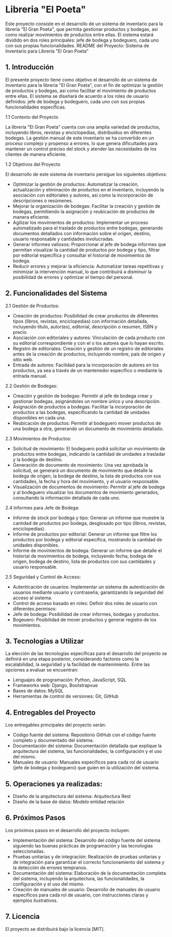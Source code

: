 # Libreria "El Poeta"
Este proyecto consiste en el desarrollo de un sistema de inventario para la librería "El Gran Poeta", que permita gestionar productos y bodegas, así como realizar movimientos de productos entre ellas. El sistema estará dividido en dos roles principales: jefe de bodega y bodeguero, cada uno con sus propias funcionalidades.
README del Proyecto: Sistema de Inventario para Librería "El Gran Poeta"
## 1. Introducción

El presente proyecto tiene como objetivo el desarrollo de un sistema de inventario para la librería "El Gran Poeta", con el fin de optimizar la gestión de productos y bodegas, así como facilitar el movimiento de productos entre ellas. El sistema se diseñará de acuerdo a los roles de usuario definidos: jefe de bodega y bodeguero, cada uno con sus propias funcionalidades específicas.

1.1 Contexto del Proyecto

La librería "El Gran Poeta" cuenta con una amplia variedad de productos, incluyendo libros, revistas y enciclopedias, distribuidos en diferentes bodegas. La gestión manual de este inventario se ha convertido en un proceso complejo y propenso a errores, lo que genera dificultades para mantener un control preciso del stock y atender las necesidades de los clientes de manera eficiente.

1.2 Objetivos del Proyecto

El desarrollo de este sistema de inventario persigue los siguientes objetivos:

* Optimizar la gestión de productos: Automatizar la creación, actualización y eliminación de productos en el inventario, incluyendo la asociación con editoriales y autores, así como la incorporación de descripciones o resúmenes.
* Mejorar la organización de bodegas: Facilitar la creación y gestión de bodegas, permitiendo la asignación y reubicación de productos de manera eficiente.
* Agilizar los movimientos de productos: Implementar un proceso automatizado para el traslado de productos entre bodegas, generando documentos detallados con información sobre el origen, destino, usuario responsable y cantidades involucradas.
* Generar informes valiosos: Proporcionar al jefe de bodega informes que permitan visualizar la cantidad de productos por bodega y tipo, filtrar por editorial específica y consultar el historial de movimientos de bodega.
* Reducir errores y mejorar la eficiencia: Automatizar tareas repetitivas y minimizar la intervención manual, lo que contribuirá a disminuir la posibilidad de errores y optimizar el tiempo del personal.

## 2. Funcionalidades del Sistema

2.1 Gestión de Productos:

* Creación de productos: Posibilidad de crear productos de diferentes tipos (libros, revistas, enciclopedias) con información detallada, incluyendo título, autor(es), editorial, descripción o resumen, ISBN y precio.
* Asociación con editoriales y autores: Vinculación de cada producto con su editorial correspondiente y con el o los autores que lo hayan escrito.
* Registro de editoriales: Creación y gestión de un registro de editoriales antes de la creación de productos, incluyendo nombre, país de origen y sitio web.
* Entrada de autores: Facilidad para la incorporación de autores en los productos, ya sea a través de un mantenedor específico o mediante la entrada manual.

2.2 Gestión de Bodegas:

* Creación y gestión de bodegas: Permitir al jefe de bodega crear y gestionar bodegas, asignándoles un nombre único y una descripción.
* Asignación de productos a bodegas: Facilitar la incorporación de productos a las bodegas, especificando la cantidad de unidades disponibles en cada una.
* Reubicación de productos: Permitir al bodeguero mover productos de una bodega a otra, generando un documento de movimiento detallado.

2.3 Movimientos de Productos:

* Solicitud de movimiento: El bodeguero podrá solicitar un movimiento de productos entre bodegas, indicando la cantidad de unidades a trasladar y la bodega de destino.
* Generación de documento de movimiento: Una vez aprobada la solicitud, se generará un documento de movimiento que detalle la bodega de origen, la bodega de destino, la lista de productos con sus cantidades, la fecha y hora del movimiento, y el usuario responsable.
* Visualización de documentos de movimiento: Permitir al jefe de bodega y al bodeguero visualizar los documentos de movimiento generados, consultando la información detallada de cada uno.

2.4 Informes para Jefe de Bodega:

* Informe de stock por bodega y tipo: Generar un informe que muestre la cantidad de productos por bodega, desglosado por tipo (libros, revistas, enciclopedias).
* Informe de productos por editorial: Generar un informe que filtre los productos por bodega y editorial específica, mostrando la cantidad de unidades disponibles.
* Informe de movimientos de bodega: Generar un informe que detalle el historial de movimientos de bodega, incluyendo fecha, bodega de origen, bodega de destino, lista de productos con sus cantidades y usuario responsable.

2.5 Seguridad y Control de Acceso:

* Autenticación de usuarios: Implementar un sistema de autenticación de usuarios mediante usuario y contraseña, garantizando la seguridad del acceso al sistema.
* Control de acceso basado en roles: Definir dos roles de usuario con diferentes permisos:
* Jefe de bodega: Posibilidad de crear informes, bodegas y productos.
* Bogeuero: Posibilidad de mover productos y generar registro de los movimientos.

## 3. Tecnologías a Utilizar

La elección de las tecnologías específicas para el desarrollo del proyecto se definirá en una etapa posterior, considerando factores como la escalabilidad, la seguridad y la facilidad de mantenimiento. Entre las opciones a evaluar se encuentran:

* Lenguajes de programación: Python, JavaScript, SQL
* Frameworks web: Django, Bootstrapvue
* Bases de datos: MySQL
* Herramientas de control de versiones: Git, GitHub

## 4. Entregables del Proyecto

Los entregables principales del proyecto serán:

* Código fuente del sistema: Repositorio GitHub con el código fuente completo y documentado del sistema.
* Documentación del sistema: Documentación detallada que explique la arquitectura del sistema, las funcionalidades, la configuración y el uso del mismo.
* Manuales de usuario: Manuales específicos para cada rol de usuario (jefe de bodega y bodeguero) que guíen en la utilización del sistema.

## 5. Operaciones ya realizadas:

* Diseño de la arquitectura del sistema: Arquitectura Rest
* Diseño de la base de datos: Modelo entidad relación
  
## 6. Próximos Pasos

Los próximos pasos en el desarrollo del proyecto incluyen:

* Implementación del sistema: Desarrollo del código fuente del sistema siguiendo las buenas prácticas de programación y las tecnologías seleccionadas.
* Pruebas unitarias y de integración: Realización de pruebas unitarias y de integración para garantizar el correcto funcionamiento del sistema y la detección de errores tempranos.
* Documentación del sistema: Elaboración de la documentación completa del sistema, incluyendo la arquitectura, las funcionalidades, la configuración y el uso del mismo.
* Creación de manuales de usuario: Desarrollo de manuales de usuario específicos para cada rol de usuario, con instrucciones claras y ejemplos ilustrativos.

## 7. Licencia

El proyecto se distribuirá bajo la licencia [MIT].
